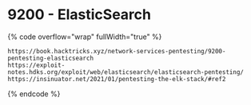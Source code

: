 # 9200 - ElasticSearch

{% code overflow="wrap" fullWidth="true" %}
```
https://book.hacktricks.xyz/network-services-pentesting/9200-pentesting-elasticsearch
https://exploit-notes.hdks.org/exploit/web/elasticsearch/elasticsearch-pentesting/
https://insinuator.net/2021/01/pentesting-the-elk-stack/#ref2
```
{% endcode %}
